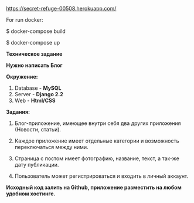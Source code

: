 https://secret-refuge-00508.herokuapp.com/

For run docker:

$ docker-compose build

$ docker-compose up

**Техническое задание**

**Нужно написать Блог**

**Окружение:**

1. Database - **MySQL**
2. Server - **Django 2.2**
3. Web - **Html/CSS**

**Задания:**

1. Блог-приложение, имеющее внутри себя два других приложения (Новости, статьи).

2. Каждое приложение имеет отдельные категории и возможность переключаться между ними.

3. Страница с постом имеет фотографию, название, текст, а так-же дату публикации.

4. Пользователь может регистрироваться и входить в личный аккаунт.

**Исходный код залить на Github, приложение разместить на любом удобном хостинге.**
